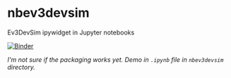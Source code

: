 # nbev3devsim
Ev3DevSim ipywidget in Jupyter notebooks

[![Binder](https://mybinder.org/badge_logo.svg)](https://mybinder.org/v2/gh/innovationOUtside/nbev3devsim/master?filepath=nbev3devsim%2Fev3devsim_demo.ipynb)

*I'm not sure if the packaging works yet. Demo in `.ipynb` file in `nbev3devsim` directory.*
